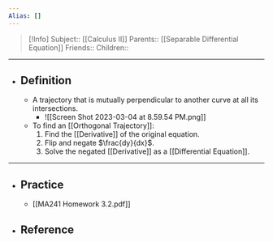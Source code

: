 ```yaml
---
Alias: []
---
```

> [!Info]
> Subject:: [[Calculus II]]
> Parents:: [[Separable Differential Equation]]
> Friends:: 
> Children:: 
---
- ## Definition
	-  A trajectory that is mutually perpendicular to another curve at all its intersections.
		- ![[Screen Shot 2023-03-04 at 8.59.54 PM.png]]
	- To find an [[Orthogonal Trajectory]]:
		1. Find the [[Derivative]] of the original equation.
		2. Flip and negate $\frac{dy}{dx}$.
		3. Solve the negated [[Derivative]] as a [[Differential Equation]].
---
- ## Practice
	- [[MA241 Homework 3.2.pdf]]
- ## Reference